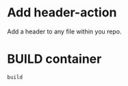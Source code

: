 <!-- SUPER SECRET CONFIDENTIAL -->
<!-- [2023] - [Infinity and Beyond] ACME CO -->
<!-- All Rights Reserved. -->
<!-- NOTICE: This is super secret info that -->
<!-- must be protected at all costs. -->

# Add header-action
Add a header to any file within you repo.


# BUILD container
```bash
build
```